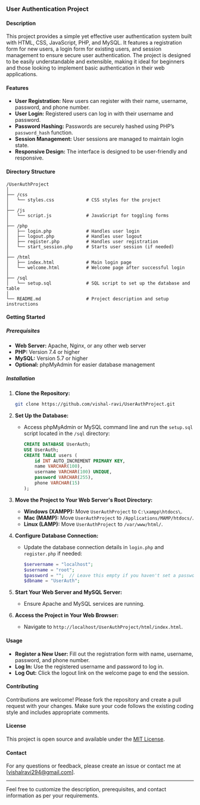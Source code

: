 ### User Authentication Project

#### Description

This project provides a simple yet effective user authentication system built with HTML, CSS, JavaScript, PHP, and MySQL. It features a registration form for new users, a login form for existing users, and session management to ensure secure user authentication. The project is designed to be easily understandable and extensible, making it ideal for beginners and those looking to implement basic authentication in their web applications.

#### Features

- **User Registration:** New users can register with their name, username, password, and phone number.
- **User Login:** Registered users can log in with their username and password.
- **Password Hashing:** Passwords are securely hashed using PHP’s `password_hash` function.
- **Session Management:** User sessions are managed to maintain login state.
- **Responsive Design:** The interface is designed to be user-friendly and responsive.

#### Directory Structure

```
/UserAuthProject
│
├── /css
│   └── styles.css            # CSS styles for the project
│
├── /js
│   └── script.js             # JavaScript for toggling forms
│
├── /php
│   ├── login.php             # Handles user login
│   ├── logout.php            # Handles user logout
│   ├── register.php          # Handles user registration
│   └── start_session.php     # Starts user session (if needed)
│
├── /html
│   ├── index.html            # Main login page
│   └── welcome.html          # Welcome page after successful login
│
├── /sql
│   └── setup.sql             # SQL script to set up the database and table
│
└── README.md                 # Project description and setup instructions
```

#### Getting Started

##### Prerequisites

- **Web Server:** Apache, Nginx, or any other web server
- **PHP:** Version 7.4 or higher
- **MySQL:** Version 5.7 or higher
- **Optional:** phpMyAdmin for easier database management

##### Installation

1. **Clone the Repository:**
   ```sh
   git clone https://github.com/vishal-ravi/UserAuthProject.git
   ```

2. **Set Up the Database:**
   - Access phpMyAdmin or MySQL command line and run the `setup.sql` script located in the `/sql` directory:
     ```sql
     CREATE DATABASE UserAuth;
     USE UserAuth;
     CREATE TABLE users (
         id INT AUTO_INCREMENT PRIMARY KEY,
         name VARCHAR(100),
         username VARCHAR(100) UNIQUE,
         password VARCHAR(255),
         phone VARCHAR(15)
     );
     ```

3. **Move the Project to Your Web Server's Root Directory:**
   - **Windows (XAMPP):** Move `UserAuthProject` to `C:\xampp\htdocs\`.
   - **Mac (MAMP):** Move `UserAuthProject` to `/Applications/MAMP/htdocs/`.
   - **Linux (LAMP):** Move `UserAuthProject` to `/var/www/html/`.

4. **Configure Database Connection:**
   - Update the database connection details in `login.php` and `register.php` if needed:
     ```php
     $servername = "localhost";
     $username = "root";
     $password = "";  // Leave this empty if you haven't set a password for MySQL
     $dbname = "UserAuth";
     ```

5. **Start Your Web Server and MySQL Server:**
   - Ensure Apache and MySQL services are running.

6. **Access the Project in Your Web Browser:**
   - Navigate to `http://localhost/UserAuthProject/html/index.html`.

#### Usage

- **Register a New User:** Fill out the registration form with name, username, password, and phone number.
- **Log In:** Use the registered username and password to log in.
- **Log Out:** Click the logout link on the welcome page to end the session.

#### Contributing

Contributions are welcome! Please fork the repository and create a pull request with your changes. Make sure your code follows the existing coding style and includes appropriate comments.

#### License

This project is open source and available under the [MIT License](LICENSE).

#### Contact

For any questions or feedback, please create an issue or contact me at [vishalravi294@gmail.com].

---

Feel free to customize the description, prerequisites, and contact information as per your requirements.

